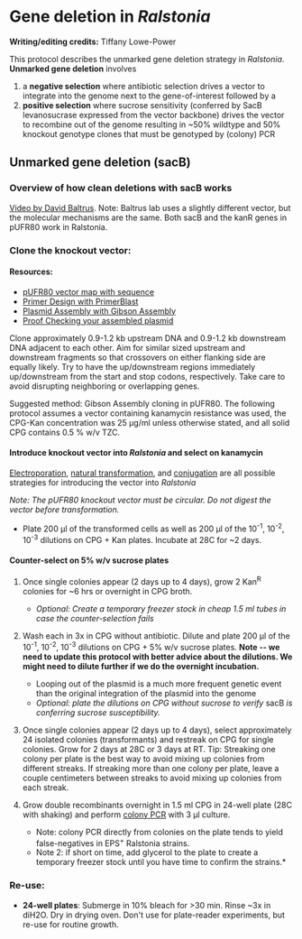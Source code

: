 # Gene deletion in *Ralstonia*

**Writing/editing credits:** Tiffany Lowe-Power

This protocol describes the unmarked gene deletion strategy in *Ralstonia*. 
**Unmarked gene deletion** involves 
1. a **negative selection** where antibiotic selection drives a vector to integrate into the genome next to the gene-of-interest followed by a 
1. **positive selection** where sucrose sensitivity (conferred by SacB levanosucrase expressed from the vector backbone) drives the vector to recombine out of the genome resulting in ~50% wildtype and 50% knockout genotype clones that must be genotyped by (colony) PCR

## Unmarked gene deletion (sacB)

### Overview of how clean deletions with sacB works
[Video by David Baltrus](https://www.youtube.com/watch?v=kU2U5YVSVBQ&ab_channel=UAMicro428).  Note: Baltrus lab uses a slightly different vector, but the molecular mechanisms are the same. Both sacB and the kanR genes in pUFR80 work in Ralstonia. 

### Clone the knockout vector:

#### Resources:
* [pUFR80 vector map with sequence](https://benchling.com/s/SGEEU7/edit)
* [Primer Design with PrimerBlast](primerblast.md)
* [Plasmid Assembly with Gibson Assembly](gibson_assembly.md)
* [Proof Checking your assembled plasmid](plasmid_proofing.md)

Clone approximately 0.9-1.2 kb upstream DNA and 0.9-1.2 kb downstream DNA adjacent to each other. 
Aim for similar sized upstream and downstream fragments so that crossovers on either flanking side are equally likely. 
Try to have the up/downstream regions immediately up/downstream from the start and stop codons, respectively. 
Take care to avoid disrupting neighboring or overlapping genes.

Suggested method: Gibson Assembly cloning in pUFR80. 
The following protocol assumes a vector containing kanamycin resistance was used, the CPG-Kan concentration was 25 μg/ml unless otherwise stated, and all solid CPG contains 0.5 % w/v TZC.

#### Introduce knockout vector into *Ralstonia* and select on kanamycin
[Electroporation](electrocompetent_cells.md), [natural transformation](natural_transformation.md), and [conjugation](conjugation_WM3064.md) are all possible strategies for introducing the vector into *Ralstonia*  

*Note: The pUFR80 knockout vector must be circular. Do not digest the vector before transformation.*

* Plate 200 μl of the transformed cells as well as 200 μl of the 10<sup>-1</sup>, 10<sup>-2</sup>, 10<sup>-3</sup> dilutions on CPG + Kan plates. Incubate at 28C for ~2 days.

#### Counter-select on 5% w/v sucrose plates ###

1. Once single colonies appear (2 days up to 4 days), grow 2 Kan<sup>R</sup> colonies for ~6 hrs or overnight in CPG broth. 
    * *Optional: Create a temporary freezer stock in cheap 1.5 ml tubes in case the counter-selection fails*

1. Wash each in 3x in CPG without antibiotic. Dilute and plate 200 μl of the 10<sup>-1</sup>, 10<sup>-2</sup>, 10<sup>-3</sup> dilutions on CPG + 5% w/v sucrose plates. **Note -- we need to update this protocol with better advice about the dilutions. We might need to dilute further if we do the overnight incubation.**
    * Looping out of the plasmid is a much more frequent genetic event than the original integration of the plasmid into the genome
    * *Optional: plate the dilutions on CPG without sucrose to verify* sacB *is conferring sucrose susceptibility.*

1. Once single colonies appear (2 days up to 4 days), select approximately 24 isolated colonies (transformants) and restreak on CPG for single colonies. 
Grow for 2 days at 28C or 3 days at RT. Tip: Streaking one colony per plate is the best way to avoid mixing up colonies from different streaks. If streaking more than one colony per plate, leave a couple centimeters between streaks to avoid mixing up colonies from each streak. 

1. Grow double recombinants overnight in 1.5 ml CPG in 24-well plate (28C with shaking) and perform [colony PCR](colony_pcr.md) with 3 μl culture. 
    * Note: colony PCR directly from colonies on the plate tends to yield false-negatives in EPS<sup>+</sup> Ralstonia strains. 
    * Note 2: if short on time, add glycerol to the plate to create a temporary freezer stock until you have time to confirm the strains.*

### Re-use:
* **24-well plates**: 
Submerge in 10% bleach for >30 min. 
Rinse ~3x in diH2O. Dry in drying oven. 
Don't use for plate-reader experiments, but re-use for routine growth. 
